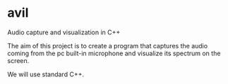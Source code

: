 # avil
Audio capture and visualization in C++

The aim of this project is to create a program that captures the
audio coming from the pc built-in microphone and visualize
its spectrum on the screen.

We will use standard C++.
